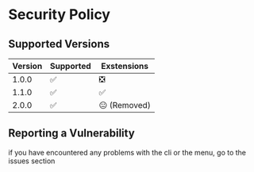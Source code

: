 # Security Policy

## Supported Versions

| Version | Supported          | Exstensions                |
| ------- | ------------------ |----------------------------|
| 1.0.0   | :white_check_mark: | ❎                         |
| 1.1.0   | ✅                 | ✅                        |
| 2.0.0   | ✅                 | 😐 (Removed)              |


## Reporting a Vulnerability

if you have encountered any problems with the cli or the menu, go to the issues section 
